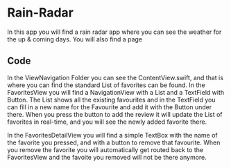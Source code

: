 # Rain-Radar
In this app you will find a rain radar app where you can see the weather for the up & coming days.
You will also find a page 

## Code
In the ViewNavigation Folder you can see the ContentView.swift, and that is where you can find the standard List of favorites can be found. 
In the FavoritesView you will find a NavigationView with a List and a TextField with Button.
The List shows all the existing favourites and in the TextField you can fill in a new name for the Favourite and add it with the Button under there.
When you press the button to add the review it will update the List of favorites in real-time, and you will see the newly added favorite there.

In the FavoritesDetailView you will find a simple TextBox with the name of the favorite you pressed, and with a button to remove that favourite.
When you remove the favorite you will automatically get routed back to the FavoritesView and the favoite you removed will not be there anymore.


